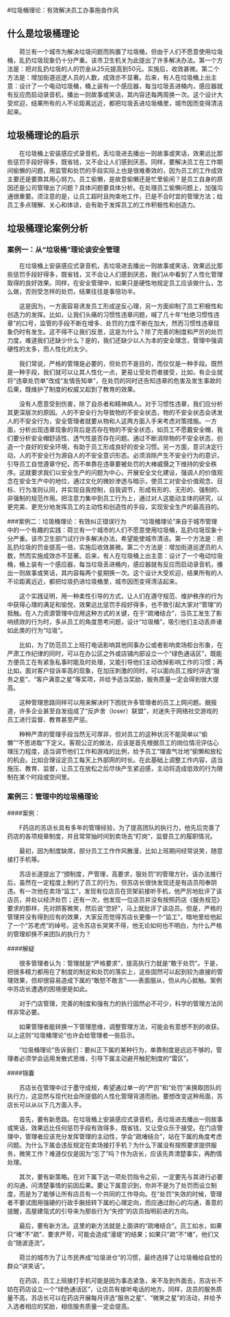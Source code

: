 #垃圾桶理论：有效解决员工办事拖沓作风

## 什么是垃圾桶理论

　　荷兰有一个城市为解决垃圾问题而购置了垃圾桶，但由于人们不愿意使用垃圾桶，乱扔垃圾现象仍十分严重。该市卫生机关为此提出了许多解决办法。第一个方法是：把对乱扔垃圾的人的罚金从25元提高到50元。实施后，收效甚微。第二个方法是：增加街道巡逻人员的人数，成效亦不显著。后来，有人在垃圾桶上出主意：设计了一个电动垃圾桶，桶上装有一个感应器，每当垃圾丢进桶内，感应器就有反应而启动录音机，播出一则故事或笑话，其内容还每两周换一次。这个设计大受欢迎，结果所有的人不论距离远近，都把垃圾丢进垃圾桶里，城市因而变得清洁起来。

## 垃圾桶理论的启示

　　在垃圾桶上安装感应式录音机，丢垃圾进去播出一则故事或笑话，效果远比那些惩罚手段好得多，既省钱，又不会让人们感到厌恶。同样，要解决员工在工作期间偷懒的问题，用监管和处罚的手段实际上也是很难奏效的，因为员工的工作成效主要还是要靠其用心努力。员工偷懒，是故意偷懒还是忙里偷闲？是员工自身的原因还是公司管理出了问题？具体问题要具体分析。在处理员工偷懒问题上，加强沟通很重要。须注意的是，让员工超时且拘束地工作，已是不合时宜的管理方法；给员工多点理解、关心和体谅，会有助于发挥员工的工作积极性和创造力。


## 垃圾桶理论案例分析

### 案例一：从“垃圾桶”理论谈安全管理

　　在垃圾桶上安装感应式录音机，丢垃圾进去播出一则故事或笑话，效果远比那些惩罚手段好得多，既省钱，又不会让人们感到厌恶，我们从中看到了人性化管理取得的良好效果。同样，在安全管理中，如果只是硬性地规定员工应该做什么，怎么做，否则受怎样的处罚，结果往往是事倍功半。

　　这是因为，一方面容易诱发员工形成逆反心理，另一方面抑制了员工积极性和创造力的发挥。比如，让我们头痛的习惯性违章问题，喊了几十年“杜绝习惯性违章”的口号，监管的手段不断在增多、处罚的力度不断在加大，然而习惯性违章现象仍时有发生。这不得不让我们反思，这是为什么？除了完善的制度和严厉的处罚力度，难道我们还缺少什么？是的，我们还缺少以人为本的安全理念，管理中强调硬性的太多，而人性化的太少。

　　我们常说，严格的管理是必要的，但处罚不是目的，而仅仅是一种手段。既然是一种手段，我们就可以让其人性化一点，更易让受处罚者接受，比如，有企业就将“违章处罚单”改成“友情告知单”，在处罚的同时还告知违章的危害及发生事故的后果，既维护了制度的权威又起到了教育的效果。

　　没有人愿意受到伤害，除了自杀者和精神病人。对于习惯性违章，我们应分析其更深层次的原因。人的不安全行为导致物的不安全状态，物的不安全状态会诱发人的不安全行为，安全管理者就要从物和人这两方面入手来考虑对策措施。一方面，分析出现违章现象的背后是否存在物的不安全状态，如员工不愿戴安全帽，我们要分析安全帽舒适性、透气性是否存在问题。通过不断消除物的不安全状态，创造一个良好的安全环境，有助于员工形成良好的安全习惯。另一方面，意识决定行动，人的不安全行为源自人的不安全意识形态。必须消除产生不安全行为的意识，引导员工自觉遵章守纪，而不单靠在违章要被处罚的大棒威慑之下维持的安全秩序。这就要求我们以安全生产的问题为中心，开展安全文化建设，强调人的价值观念在安全生产中的地位，通过文化的微妙渗透与暗示，使员工对安全价值观念、目标、行为准则认同，并实现自我控制，自我调节，形成有形的、无形的、强制的、非强制的规范作用。把注意力集中到员工行为上，通过对人这能动主体的研究，以更完美、更充分地发挥员工的主动性和创造性的手段，实现安全生产的最高目的。

###案例二：垃圾桶理论：有效纠正错误行为
　　“垃圾桶理论”来自于城市管理中的一个有趣的实践：荷兰有一个城市的人们不愿意使用垃圾桶，乱扔垃圾现象十分严重。该市卫生部门试行许多解决办法，希望能使城市清洁。第一个方法是：把乱扔垃圾的罚金提高一倍，实施后收效甚微。第二个方法是：增加街道巡逻员的人数，然而实施成效亦不显著。后来，有人在垃圾桶上出主意：设计了一个电动垃圾桶，桶上装有一个感应器，每当垃圾丢进桶内，感应器就有反应而启动录音机，播出一则故事或笑话，其内容每两个星期换一次。这个设计大受欢迎，结果所有的人不论距离远近，都把垃圾扔进垃圾桶里，城市因而变得清洁起来。

　　这个实践证明，用一种柔性引导的方式，让人们在遵守规范、维护秩序的行为中获得心理的满足和愉悦，效果远比惩罚手段好得多，也不致引起大家对“管理”的抵触。在人力资源管理中应用这种方式的关键，在于“疏堵结合”，当员工发生了影响绩效的行为时，多从员工的角度思考问题，设计“垃圾桶”，吸引他们主动丢弃诸如此类的行为“垃圾”。

　　比如，为了防范员工上班打电话影响其他同事办公或者影响卖场柜台形象，在严肃工作纪律的同时，可以在办公区之外或店铺内部设立一个“绿色通话区”，既能方便员工在有紧急私事时能及时处理，又能引导他们主动改掉影响工作的习惯；再比如，面对客户投诉率高的现象，在加压刺激的同时，可以面向员工按时评选“服务之星”、“客户满意之星”等奖项，并给予适当奖励，服务质量一定会得到很大提高。

　　这种管理思路同样可以用来解决时下困扰许多管理者的员工上网问题。据报道，许多企业甚至自发组成了“反庐舍（loser）联盟”，对迷失于网络社交游戏的员工进行监督、教育甚至严惩。

　　种种严肃的管理手段当然无可厚非，但对员工的这种状况不能简单以“偷懒”“不思进取”下定义。客观公正的做法，应该是首先根据员工的岗位情况评估心理压力程度，适当调节他们工作和游戏的比例，给予员工“理直气壮地”偷懒和放松的机会。比如合理设定员工每天上外部网的时长。在此基础上调整工作内容，适当施压、教育、监督，让员工在放松之后尽快产生紧迫感，主动将造成低效的行为限制在某个时段或空间里。

### 案例三：管理中的垃圾桶理论

####案例：

　　F药店的苏店长具有多年的管理经验，为了提高团队的执行力，他先后完善了药店的各项规章制度，并且常常抽时间到卖场去“盯岗”，监督员工的履职情况。

　　最初，因为制度缺席，部分员工工作作风散漫，比如上班期间经常说笑，随意接打手机等。

　　苏店长遂提出了“颁制度，严管理，高要求，狠处罚”的管理方针。该办法推行后，虽然在一定程度上制约了员工的行为，但苏店长很快发现还是有店员阳奉阴违。有一次他在卖场“监工”，发现有位店员在货架前接听手机，他严厉地批评了该店员，并处以经济处罚；还有一次，他发现一位店员并没有按照药店《服务规范》要求的那样，先对顾客微笑，然后说“您好”，马上就批评了该店员。但是，严格的管理并没有得到应有的效果，大家反而觉得苏店长更像一个“监工”，暗地里给他起了一个“苏老虎”的绰号。这令苏店长哭笑不得，他无论如何也不明白，为什么严格的管理却换不来团队的执行力？

####解疑

　　很多管理者认为：管理就是“严格要求”，提高执行力就是“敢于处罚”。于是，把很多精力都用在了制度的制定和处罚的落实上，这些固然可以起到较为直接的管理效果，但却很容易造成下属的“敢怒不敢言”——表面服从，但从内心抵触。案例中苏店长遭遇的困境便是如此。

　　对于门店管理，完善的制度和强有力的执行固然必不可少，科学的管理方法同样非常必要。

　　如果管理者能转换一下管理思维，调整管理方法，可能会有意想不到的收获。以上这则“垃圾桶理论”也许会给管理者一些启示。

　　“垃圾桶理论”告诉我们：要纠正下属的某种行为，单靠制度是远远不够的，管理者必须学会运用发散式思维，引导下属主动避开触犯制度的“雷区”。

####锦囊

　　苏店长在管理中过于墨守成规，希望通过单一的“严厉”和“处罚”来换取团队的执行力，这显然与现代社会所提倡的人性化管理背道而驰。要想改变这种局面，苏店长可以从以下几方面入手。

　　首先，要有新思路。在垃圾桶上安装感应式录音机，丢垃圾进去播出一则故事或笑话，效果远比任何惩罚手段有效得多，既省钱，又让受众乐于接受。在门店管理中，管理者应该充分发挥管理的主动性，学会“疏堵结合”，站在下属的角度考虑问题。为什么下属会违反规定在卖场接打手机？为什么下属没有按照要求提供服务，微笑工作？难道仅仅是因为“忘了”吗？作为店长，应该先弄清楚事实，再酌情处理。

　　其次，要有新策略。在对下属下达一项处罚指令之前，一定要先与其进行必要的沟通，问清楚事情的前因后果。要让下属意识到，你并不是为了处罚而设立制度，而是为了能够让所有店员有一个共同的工作导向。在“处罚”失效的时候，管理者不要试图用强硬的行政手腕扭转下属的心理定向，而应通过耐心的沟通，善意的提醒，高屋建瓴式的引导来为那些行为“失控”的店员指明前进的方向。

　　最后，要有新方法。这里的新方法就是上面讲的“疏堵结合”。员工如水，如果只“堵”不“疏”、要求严苛，可能会造成“漫堤”的结果；如果只“疏”不“堵”，他们又会“随波逐流”。

　　荷兰的城市为了让市民养成“垃圾进仓”的习惯，最终选择了让垃圾桶给自觉的群众“讲笑话”。

　　在药店，员工上班接打手机可能是因为事态紧急，来不及到外面去，苏店长不妨在药店设立一个“绿色通话区”，让店员有接听电话的地方。同样，店员的服务质量不高，苏店长可以在药店开展每月评选“服务之星”、“微笑之星”的活动，并给予入选者相应的奖励，相信服务质量一定会提高。









